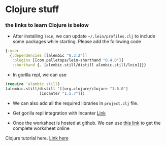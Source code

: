 # Clojure stuff

### the links to learn Clojure is below

- After installing `lein`, we can update `~/.lein/profiles.clj` to include some packages while starting. Please add the following code 

```clojure
{:user
  {:dependencies [[alembic "0.3.2"]]
   :plugins [[com.palletops/lein-shorthand "0.4.0"]]
   :shorthand {. [alembic.still/distill alembic.still/lein]}}}
```

- In gorilla repl, we can use 
```clojure
(require 'alembic.still)
(alembic.still/distill '[[org.clojure/clojure "1.6.0"]
               [incanter "1.5.7"]])
```

- We can also add all the required libraries in `project.clj` file.
- Get gorilla repl integration with Incanter [Link](https://github.com/JonyEpsilon/incanter-gorilla)

- Once the worksheet is hosted at github. We can use [this link](http://viewer.gorilla-repl.org/view.html?source=github&user=sivakon&repo=clojure-projects&path=my-stuff/graph-examples.clj) to get the complete worksheet online


Clojure tutorial here.
[Link here](https://kimh.github.io/clojure-by-example/#scope)
